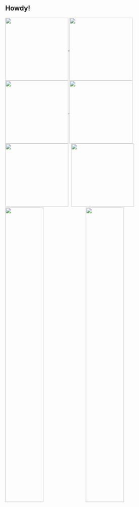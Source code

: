 ## Howdy!

<!--
**Chigiriq/Chigiriq** is a ✨ _special_ ✨ repository because its `README.md` (this file) appears on your GitHub profile.

Here are some ideas to get you started:

- 🔭 I’m currently working on ...
- 🌱 I’m currently learning ...
- 👯 I’m looking to collaborate on ...
- 🤔 I’m looking for help with ...
- 💬 Ask me about ...
- 📫 How to reach me: ...
- 😄 Pronouns: ...
- ⚡ Fun fact: ...
-->

<a href="https://github.com/anuraghazra/github-readme-stats">
  <img height=200 align="center" src="https://github-readme-stats.vercel.app/api?username=Chigiriq&theme=shades-of-purple" />
</a>
<a href="https://github.com/anuraghazra/convoychat">
  <img height=200 align="center" src="https://github-readme-stats.vercel.app/api/top-langs/?username=Chigiriq&layout=compact&theme=shades-of-purple" />
</a>
<br />
<a href="http://github-profile-summary-cards.vercel.app/api/cards/most-commit-language?username=Chigiriq">
  <img height=200 align="center" src="http://github-profile-summary-cards.vercel.app/api/cards/most-commit-language?username=Chigiriq&theme=shades_of_purple" />
</a>
<a href="http://github-profile-summary-cards.vercel.app/api/cards/productive-time?username=Chigiriq">
  <img height=200 align="center" src="http://github-profile-summary-cards.vercel.app/api/cards/productive-time?username=Chigiriq&theme=shades_of_purple&utcOffset=8" />
</a>
<!--![Chigiriq's GitHub Repository Contribution stats](https://github-contributor-stats.vercel.app/api?username=Chigiriq) -->
<br />
<img src="https://github-readme-stats.vercel.app/api?username=Chigiriq&theme=shades-of-purple" style="height: 200px; display: inline-block; margin-right: 1%;" />
<img src="https://github-readme-stats.vercel.app/api/top-langs/?username=Chigiriq&layout=compact&theme=shades-of-purple" style="height: 200px; display: inline-block;" />

<br />

<!-- Bottom cards stretched across the page -->
<img src="http://github-profile-summary-cards.vercel.app/api/cards/most-commit-language?username=Chigiriq&theme=shades_of_purple" style="width: 49%; display: inline-block; margin-right: 1%;" />
<img src="http://github-profile-summary-cards.vercel.app/api/cards/productive-time?username=Chigiriq&theme=shades_of_purple&utcOffset=8" style="width: 49%; display: inline-block;" />
